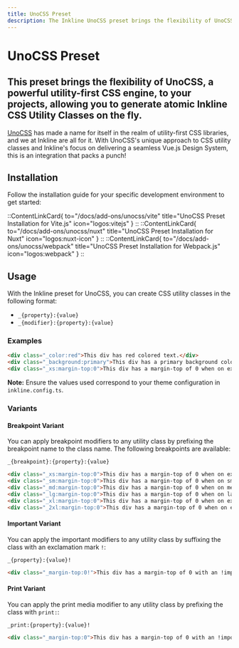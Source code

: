 ```yaml
---
title: UnoCSS Preset
description: The Inkline UnoCSS preset brings the flexibility of UnoCSS, a powerful utility-first CSS engine, to your projects, allowing you to generate atomic Inkline CSS Utility Classes on the fly.
---
```


# UnoCSS Preset
## This preset brings the flexibility of UnoCSS, a powerful utility-first CSS engine, to your projects, allowing you to generate atomic Inkline CSS Utility Classes on the fly.

[UnoCSS](https://unocss.dev/) has made a name for itself in the realm of utility-first CSS libraries, and we at Inkline are all for it. With UnoCSS's unique approach to CSS utility classes and Inkline's focus on delivering a seamless Vue.js Design System, this is an integration that packs a punch!

## Installation

Follow the installation guide for your specific development environment to get started:

::ContentLinkCard{ to="/docs/add-ons/unocss/vite" title="UnoCSS Preset Installation for Vite.js" icon="logos:vitejs" }
::
::ContentLinkCard{ to="/docs/add-ons/unocss/nuxt" title="UnoCSS Preset Installation for Nuxt" icon="logos:nuxt-icon" }
::
::ContentLinkCard{ to="/docs/add-ons/unocss/webpack" title="UnoCSS Preset Installation for Webpack.js" icon="logos:webpack" }
::

## Usage

With the Inkline preset for UnoCSS, you can create CSS utility classes in the following format:

- `_{property}:{value}`
- `_{modifier}:{property}:{value}`

### Examples

```html
<div class="_color:red">This div has red colored text.</div>
<div class="_background:primary">This div has a primary background color.</div>
<div class="_xs:margin-top:0">This div has a margin-top of 0 when on extra-small screens.</div>
```

**Note:** Ensure the values used correspond to your theme configuration in `inkline.config.ts`.

### Variants

#### Breakpoint Variant
You can apply breakpoint modifiers to any utility class by prefixing the breakpoint name to the class name. The following breakpoints are available:

```
_{breakpoint}:{property}:{value}
```

```html
<div class="_xs:margin-top:0">This div has a margin-top of 0 when on extra-small screens.</div>
<div class="_sm:margin-top:0">This div has a margin-top of 0 when on small screens.</div>
<div class="_md:margin-top:0">This div has a margin-top of 0 when on medium screens.</div>
<div class="_lg:margin-top:0">This div has a margin-top of 0 when on large screens.</div>
<div class="_xl:margin-top:0">This div has a margin-top of 0 when on extra-large screens.</div>
<div class="_2xl:margin-top:0">This div has a margin-top of 0 when on extra-extra-large screens.</div>
```

#### Important Variant
You can apply the important modifiers to any utility class by suffixing the class with an exclamation mark `!`:

```
_{property}:{value}!
```

```html
<div class="_margin-top:0!">This div has a margin-top of 0 with an !important marker.</div>
```

#### Print Variant
You can apply the print media modifier to any utility class by prefixing the class with `print:`:

```
_print:{property}:{value}!
```

```html
<div class="_margin-top:0">This div has a margin-top of 0 with an !important marker.</div>
```
